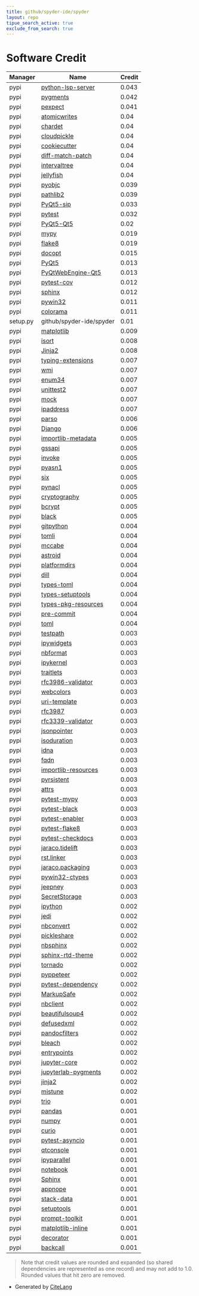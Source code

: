 ```yaml
---
title: github/spyder-ide/spyder
layout: repo
tipue_search_active: true
exclude_from_search: true
---
```

# Software Credit

|Manager|Name|Credit|
|-------|----|------|
|pypi|[python-lsp-server](https://pypi.org/project/python-lsp-server)|0.043|
|pypi|[pygments](https://pygments.org/)|0.042|
|pypi|[pexpect](https://pexpect.readthedocs.io/)|0.041|
|pypi|[atomicwrites](https://github.com/untitaker/python-atomicwrites)|0.04|
|pypi|[chardet](https://github.com/chardet/chardet)|0.04|
|pypi|[cloudpickle](https://github.com/cloudpipe/cloudpickle)|0.04|
|pypi|[cookiecutter](https://github.com/cookiecutter/cookiecutter)|0.04|
|pypi|[diff-match-patch](https://github.com/diff-match-patch-python/diff-match-patch)|0.04|
|pypi|[intervaltree](https://github.com/chaimleib/intervaltree)|0.04|
|pypi|[jellyfish](http://github.com/jamesturk/jellyfish)|0.04|
|pypi|[pyobjc](https://github.com/ronaldoussoren/pyobjc)|0.039|
|pypi|[pathlib2](https://pypi.org/project/pathlib2)|0.039|
|pypi|[PyQt5-sip](https://pypi.org/project/PyQt5-sip)|0.033|
|pypi|[pytest](https://pypi.org/project/pytest)|0.032|
|pypi|[PyQt5-Qt5](https://pypi.org/project/PyQt5-Qt5)|0.02|
|pypi|[mypy](https://pypi.org/project/mypy)|0.019|
|pypi|[flake8](https://pypi.org/project/flake8)|0.019|
|pypi|[docopt](https://pypi.org/project/docopt)|0.015|
|pypi|[PyQt5](https://pypi.org/project/PyQt5)|0.013|
|pypi|[PyQtWebEngine-Qt5](https://pypi.org/project/PyQtWebEngine-Qt5)|0.013|
|pypi|[pytest-cov](https://pypi.org/project/pytest-cov)|0.012|
|pypi|[sphinx](https://pypi.org/project/sphinx)|0.012|
|pypi|[pywin32](https://pypi.org/project/pywin32)|0.011|
|pypi|[colorama](https://pypi.org/project/colorama)|0.011|
|setup.py|github/spyder-ide/spyder|0.01|
|pypi|[matplotlib](https://pypi.org/project/matplotlib)|0.009|
|pypi|[isort](https://pypi.org/project/isort)|0.008|
|pypi|[Jinja2](https://pypi.org/project/Jinja2)|0.008|
|pypi|[typing-extensions](https://pypi.org/project/typing-extensions)|0.007|
|pypi|[wmi](https://pypi.org/project/wmi)|0.007|
|pypi|[enum34](https://pypi.org/project/enum34)|0.007|
|pypi|[unittest2](https://pypi.org/project/unittest2)|0.007|
|pypi|[mock](https://pypi.org/project/mock)|0.007|
|pypi|[ipaddress](https://pypi.org/project/ipaddress)|0.007|
|pypi|[parso](https://github.com/davidhalter/parso)|0.006|
|pypi|[Django](https://pypi.org/project/Django)|0.006|
|pypi|[importlib-metadata](https://pypi.org/project/importlib-metadata)|0.005|
|pypi|[gssapi](https://pypi.org/project/gssapi)|0.005|
|pypi|[invoke](https://pypi.org/project/invoke)|0.005|
|pypi|[pyasn1](https://pypi.org/project/pyasn1)|0.005|
|pypi|[six](https://pypi.org/project/six)|0.005|
|pypi|[pynacl](https://pypi.org/project/pynacl)|0.005|
|pypi|[cryptography](https://pypi.org/project/cryptography)|0.005|
|pypi|[bcrypt](https://pypi.org/project/bcrypt)|0.005|
|pypi|[black](https://pypi.org/project/black)|0.005|
|pypi|[gitpython](https://pypi.org/project/gitpython)|0.004|
|pypi|[tomli](https://pypi.org/project/tomli)|0.004|
|pypi|[mccabe](https://pypi.org/project/mccabe)|0.004|
|pypi|[astroid](https://pypi.org/project/astroid)|0.004|
|pypi|[platformdirs](https://pypi.org/project/platformdirs)|0.004|
|pypi|[dill](https://pypi.org/project/dill)|0.004|
|pypi|[types-toml](https://pypi.org/project/types-toml)|0.004|
|pypi|[types-setuptools](https://pypi.org/project/types-setuptools)|0.004|
|pypi|[types-pkg-resources](https://pypi.org/project/types-pkg-resources)|0.004|
|pypi|[pre-commit](https://pypi.org/project/pre-commit)|0.004|
|pypi|[toml](https://pypi.org/project/toml)|0.004|
|pypi|[testpath](https://pypi.org/project/testpath)|0.003|
|pypi|[ipywidgets](https://pypi.org/project/ipywidgets)|0.003|
|pypi|[nbformat](https://pypi.org/project/nbformat)|0.003|
|pypi|[ipykernel](https://pypi.org/project/ipykernel)|0.003|
|pypi|[traitlets](https://pypi.org/project/traitlets)|0.003|
|pypi|[rfc3986-validator](https://pypi.org/project/rfc3986-validator)|0.003|
|pypi|[webcolors](https://pypi.org/project/webcolors)|0.003|
|pypi|[uri-template](https://pypi.org/project/uri-template)|0.003|
|pypi|[rfc3987](https://pypi.org/project/rfc3987)|0.003|
|pypi|[rfc3339-validator](https://pypi.org/project/rfc3339-validator)|0.003|
|pypi|[jsonpointer](https://pypi.org/project/jsonpointer)|0.003|
|pypi|[isoduration](https://pypi.org/project/isoduration)|0.003|
|pypi|[idna](https://pypi.org/project/idna)|0.003|
|pypi|[fqdn](https://pypi.org/project/fqdn)|0.003|
|pypi|[importlib-resources](https://pypi.org/project/importlib-resources)|0.003|
|pypi|[pyrsistent](https://pypi.org/project/pyrsistent)|0.003|
|pypi|[attrs](https://pypi.org/project/attrs)|0.003|
|pypi|[pytest-mypy](https://pypi.org/project/pytest-mypy)|0.003|
|pypi|[pytest-black](https://pypi.org/project/pytest-black)|0.003|
|pypi|[pytest-enabler](https://pypi.org/project/pytest-enabler)|0.003|
|pypi|[pytest-flake8](https://pypi.org/project/pytest-flake8)|0.003|
|pypi|[pytest-checkdocs](https://pypi.org/project/pytest-checkdocs)|0.003|
|pypi|[jaraco.tidelift](https://pypi.org/project/jaraco.tidelift)|0.003|
|pypi|[rst.linker](https://pypi.org/project/rst.linker)|0.003|
|pypi|[jaraco.packaging](https://pypi.org/project/jaraco.packaging)|0.003|
|pypi|[pywin32-ctypes](https://pypi.org/project/pywin32-ctypes)|0.003|
|pypi|[jeepney](https://pypi.org/project/jeepney)|0.003|
|pypi|[SecretStorage](https://pypi.org/project/SecretStorage)|0.003|
|pypi|[ipython](https://ipython.org)|0.002|
|pypi|[jedi](https://github.com/davidhalter/jedi)|0.002|
|pypi|[nbconvert](https://jupyter.org)|0.002|
|pypi|[pickleshare](https://github.com/pickleshare/pickleshare)|0.002|
|pypi|[nbsphinx](https://pypi.org/project/nbsphinx)|0.002|
|pypi|[sphinx-rtd-theme](https://pypi.org/project/sphinx-rtd-theme)|0.002|
|pypi|[tornado](https://pypi.org/project/tornado)|0.002|
|pypi|[pyppeteer](https://pypi.org/project/pyppeteer)|0.002|
|pypi|[pytest-dependency](https://pypi.org/project/pytest-dependency)|0.002|
|pypi|[MarkupSafe](https://pypi.org/project/MarkupSafe)|0.002|
|pypi|[nbclient](https://pypi.org/project/nbclient)|0.002|
|pypi|[beautifulsoup4](https://pypi.org/project/beautifulsoup4)|0.002|
|pypi|[defusedxml](https://pypi.org/project/defusedxml)|0.002|
|pypi|[pandocfilters](https://pypi.org/project/pandocfilters)|0.002|
|pypi|[bleach](https://pypi.org/project/bleach)|0.002|
|pypi|[entrypoints](https://pypi.org/project/entrypoints)|0.002|
|pypi|[jupyter-core](https://pypi.org/project/jupyter-core)|0.002|
|pypi|[jupyterlab-pygments](https://pypi.org/project/jupyterlab-pygments)|0.002|
|pypi|[jinja2](https://pypi.org/project/jinja2)|0.002|
|pypi|[mistune](https://pypi.org/project/mistune)|0.002|
|pypi|[trio](https://pypi.org/project/trio)|0.001|
|pypi|[pandas](https://pypi.org/project/pandas)|0.001|
|pypi|[numpy](https://pypi.org/project/numpy)|0.001|
|pypi|[curio](https://pypi.org/project/curio)|0.001|
|pypi|[pytest-asyncio](https://pypi.org/project/pytest-asyncio)|0.001|
|pypi|[qtconsole](https://pypi.org/project/qtconsole)|0.001|
|pypi|[ipyparallel](https://pypi.org/project/ipyparallel)|0.001|
|pypi|[notebook](https://pypi.org/project/notebook)|0.001|
|pypi|[Sphinx](https://pypi.org/project/Sphinx)|0.001|
|pypi|[appnope](https://pypi.org/project/appnope)|0.001|
|pypi|[stack-data](https://pypi.org/project/stack-data)|0.001|
|pypi|[setuptools](https://pypi.org/project/setuptools)|0.001|
|pypi|[prompt-toolkit](https://pypi.org/project/prompt-toolkit)|0.001|
|pypi|[matplotlib-inline](https://pypi.org/project/matplotlib-inline)|0.001|
|pypi|[decorator](https://pypi.org/project/decorator)|0.001|
|pypi|[backcall](https://pypi.org/project/backcall)|0.001|


> Note that credit values are rounded and expanded (so shared dependencies are represented as one record) and may not add to 1.0. Rounded values that hit zero are removed.


- Generated by [CiteLang](https://github.com/vsoch/citelang)
